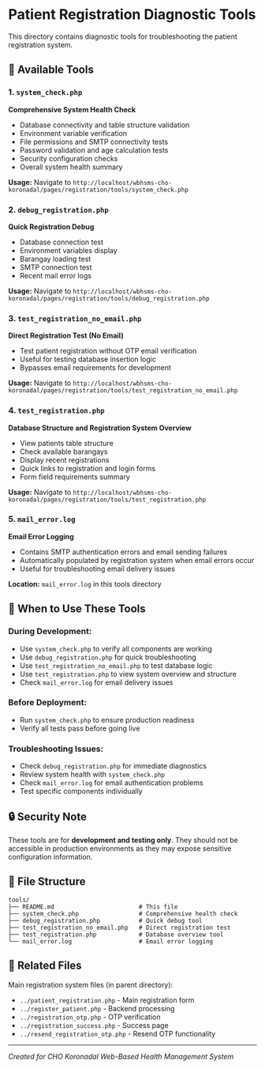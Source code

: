 # Patient Registration Diagnostic Tools

This directory contains diagnostic tools for troubleshooting the patient registration system.

## 🔧 Available Tools

### 1. `system_check.php`
**Comprehensive System Health Check**
- Database connectivity and table structure validation
- Environment variable verification
- File permissions and SMTP connectivity tests
- Password validation and age calculation tests
- Security configuration checks
- Overall system health summary

**Usage:** Navigate to `http://localhost/wbhsms-cho-koronadal/pages/registration/tools/system_check.php`

### 2. `debug_registration.php`
**Quick Registration Debug**
- Database connection test
- Environment variables display
- Barangay loading test
- SMTP connection test
- Recent mail error logs

**Usage:** Navigate to `http://localhost/wbhsms-cho-koronadal/pages/registration/tools/debug_registration.php`

### 3. `test_registration_no_email.php`
**Direct Registration Test (No Email)**
- Test patient registration without OTP email verification
- Useful for testing database insertion logic
- Bypasses email requirements for development

**Usage:** Navigate to `http://localhost/wbhsms-cho-koronadal/pages/registration/tools/test_registration_no_email.php`

### 4. `test_registration.php`
**Database Structure and Registration System Overview**
- View patients table structure
- Check available barangays
- Display recent registrations
- Quick links to registration and login forms
- Form field requirements summary

**Usage:** Navigate to `http://localhost/wbhsms-cho-koronadal/pages/registration/tools/test_registration.php`

### 5. `mail_error.log`
**Email Error Logging**
- Contains SMTP authentication errors and email sending failures
- Automatically populated by registration system when email errors occur
- Useful for troubleshooting email delivery issues

**Location:** `mail_error.log` in this tools directory

## 📝 When to Use These Tools

### During Development:
- Use `system_check.php` to verify all components are working
- Use `debug_registration.php` for quick troubleshooting
- Use `test_registration_no_email.php` to test database logic
- Use `test_registration.php` to view system overview and structure
- Check `mail_error.log` for email delivery issues

### Before Deployment:
- Run `system_check.php` to ensure production readiness
- Verify all tests pass before going live

### Troubleshooting Issues:
- Check `debug_registration.php` for immediate diagnostics
- Review system health with `system_check.php`
- Check `mail_error.log` for email authentication problems
- Test specific components individually

## 🔒 Security Note

These tools are for **development and testing only**. They should not be accessible in production environments as they may expose sensitive configuration information.

## 📁 File Structure

```
tools/
├── README.md                        # This file
├── system_check.php                 # Comprehensive health check
├── debug_registration.php           # Quick debug tool
├── test_registration_no_email.php   # Direct registration test
├── test_registration.php            # Database overview tool
└── mail_error.log                   # Email error logging
```

## 🔗 Related Files

Main registration system files (in parent directory):
- `../patient_registration.php` - Main registration form
- `../register_patient.php` - Backend processing
- `../registration_otp.php` - OTP verification
- `../registration_success.php` - Success page
- `../resend_registration_otp.php` - Resend OTP functionality

---
*Created for CHO Koronadal Web-Based Health Management System*